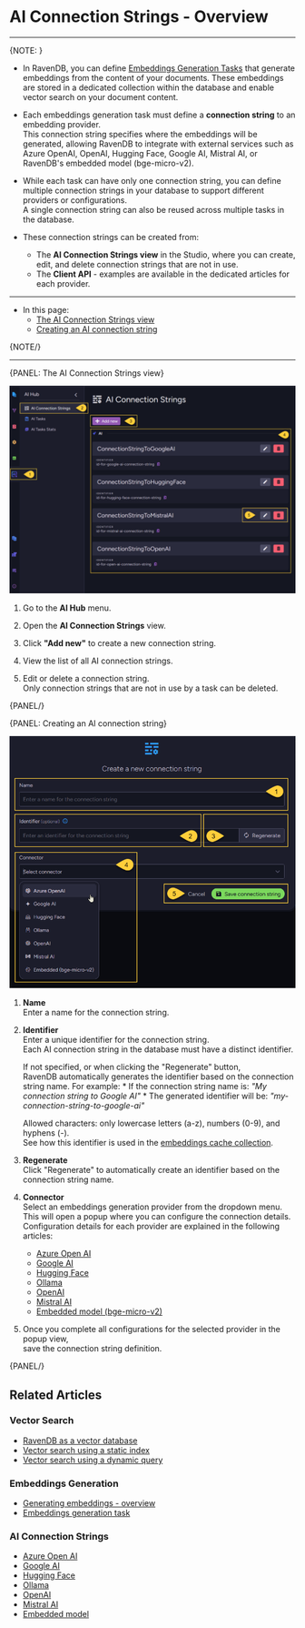 # AI Connection Strings - Overview
---

{NOTE: }

* In RavenDB, you can define [Embeddings Generation Tasks](../../ai-integration/generating-embeddings/overview) that generate embeddings from the content of your documents.
  These embeddings are stored in a dedicated collection within the database and enable vector search on your document content.

* Each embeddings generation task must define a **connection string** to an embedding provider.  
  This connection string specifies where the embeddings will be generated,
  allowing RavenDB to integrate with external services such as Azure OpenAI, OpenAI, Hugging Face, Google AI, Mistral AI, or RavenDB's embedded model (bge-micro-v2).

* While each task can have only one connection string, you can define multiple connection strings in your database to support different providers or configurations.  
  A single connection string can also be reused across multiple tasks in the database.

* These connection strings can be created from:
  * The **AI Connection Strings view** in the Studio, where you can create, edit, and delete connection strings that are not in use.
  * The **Client API** - examples are available in the dedicated articles for each provider.

---

* In this page:
  * [The AI Connection Strings view](../../ai-integration/connection-strings/connection-strings-overview#the-ai-connection-strings-view)
  * [Creating an AI connection string](../../ai-integration/connection-strings/connection-strings-overview#creating-an-ai-connection-string)
    
{NOTE/}

---

{PANEL: The AI Connection Strings view}

![connection strings view](images/connection-strings-view.png "The AI Connection Strings view")

1. Go to the **AI Hub** menu.

2. Open the **AI Connection Strings** view.

3. Click **"Add new"** to create a new connection string.

4. View the list of all AI connection strings.

5. Edit or delete a connection string.  
   Only connection strings that are not in use by a task can be deleted.

{PANEL/}

{PANEL: Creating an AI connection string}

![create connection string](images/create-connection-string.png "Create connection string")

1. **Name**  
   Enter a name for the connection string.

2. **Identifier**  
   Enter a unique identifier for the connection string.  
   Each AI connection string in the database must have a distinct identifier.

     If not specified, or when clicking the "Regenerate" button,  
     RavenDB automatically generates the identifier based on the connection string name. For example:
       * If the connection string name is: _"My connection string to Google AI"_
       * The generated identifier will be: _"my-connection-string-to-google-ai"_
  
     Allowed characters: only lowercase letters (a-z), numbers (0-9), and hyphens (-).  
     See how this identifier is used in the [embeddings cache collection](../../ai-integration/generating-embeddings/embedding-collections#the-embeddings-cache-collection).

3. **Regenerate**  
   Click "Regenerate" to automatically create an identifier based on the connection string name.

4. **Connector**  
   Select an embeddings generation provider from the dropdown menu.  
   This will open a popup where you can configure the connection details.  
   Configuration details for each provider are explained in the following articles:
   * [Azure Open AI](../../ai-integration/connection-strings/azure-open-ai)
   * [Google AI](../../ai-integration/connection-strings/google-ai)
   * [Hugging Face](../../ai-integration/connection-strings/hugging-face)
   * [Ollama](../../ai-integration/connection-strings/ollama)
   * [OpenAI](../../ai-integration/connection-strings/open-ai)
   * [Mistral AI](../../ai-integration/connection-strings/mistral-ai)
   * [Embedded model (bge-micro-v2)](../../ai-integration/connection-strings/embedded)

5. Once you complete all configurations for the selected provider in the popup view,  
   save the connection string definition.

{PANEL/}

## Related Articles

### Vector Search

- [RavenDB as a vector database](../../ai-integration/vector-search/ravendb-as-vector-database)
- [Vector search using a static index](../../ai-integration/vector-search/vector-search-using-static-index)
- [Vector search using a dynamic query](../../ai-integration/vector-search/vector-search-using-dynamic-query)

### Embeddings Generation

- [Generating embeddings - overview](../../ai-integration/generating-embeddings/overview)
- [Embeddings generation task](../../ai-integration/generating-embeddings/embeddings-generation-task)

### AI Connection Strings

- [Azure Open AI](../../ai-integration/connection-strings/azure-open-ai)
- [Google AI](../../ai-integration/connection-strings/google-ai)
- [Hugging Face](../../ai-integration/connection-strings/hugging-face)
- [Ollama](../../ai-integration/connection-strings/ollama)
- [OpenAI](../../ai-integration/connection-strings/open-ai)
- [Mistral AI](../../ai-integration/connection-strings/mistral-ai)
- [Embedded model](../../ai-integration/connection-strings/embedded)

